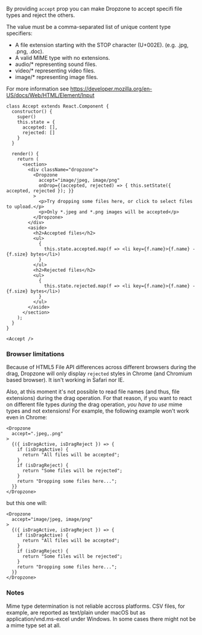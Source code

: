 By providing `accept`  prop you can make Dropzone to accept specifi file types and reject the others.

The value must be a comma-separated list of unique content type specifiers:
* A file extension starting with the STOP character (U+002E). (e.g. .jpg, .png, .doc).
* A valid MIME type with no extensions.
* audio/* representing sound files.
* video/* representing video files.
* image/* representing image files.

For more information see https://developer.mozilla.org/en-US/docs/Web/HTML/Element/Input

```
class Accept extends React.Component {
  constructor() {
    super()
    this.state = {
      accepted: [],
      rejected: []
    }
  }

  render() {
    return (
      <section>
        <div className="dropzone">
          <Dropzone
            accept="image/jpeg, image/png"
            onDrop={(accepted, rejected) => { this.setState({ accepted, rejected }); }}
          >
            <p>Try dropping some files here, or click to select files to upload.</p>
            <p>Only *.jpeg and *.png images will be accepted</p>
          </Dropzone>
        </div>
        <aside>
          <h2>Accepted files</h2>
          <ul>
            {
              this.state.accepted.map(f => <li key={f.name}>{f.name} - {f.size} bytes</li>)
            }
          </ul>
          <h2>Rejected files</h2>
          <ul>
            {
              this.state.rejected.map(f => <li key={f.name}>{f.name} - {f.size} bytes</li>)
            }
          </ul>
        </aside>
      </section>
    );
  }
}

<Accept />
```

### Browser limitations

Because of HTML5 File API differences across different browsers during the drag, Dropzone will only display `rejected` styles in Chrome (and Chromium based browser). It isn't working in Safari nor IE.

Also, at this moment it's not possible to read file names (and thus, file extensions) during the drag operation. For that reason, if you want to react on different file types _during_ the drag operation, _you have to use_ mime types and not extensions! For example, the following example won't work even in Chrome:

```
<Dropzone
  accept=".jpeg,.png"
>
  {({ isDragActive, isDragReject }) => {
    if (isDragActive) {
      return "All files will be accepted";
    }
    if (isDragReject) {
      return "Some files will be rejected";
    }
    return "Dropping some files here...";
  }}
</Dropzone>
```

but this one will:

```
<Dropzone
  accept="image/jpeg, image/png"
>
  {({ isDragActive, isDragReject }) => {
    if (isDragActive) {
      return "All files will be accepted";
    }
    if (isDragReject) {
      return "Some files will be rejected";
    }
    return "Dropping some files here...";
  }}
</Dropzone>
```

### Notes

Mime type determination is not reliable accross platforms. CSV files, for example, are reported as text/plain under macOS but as application/vnd.ms-excel under Windows. In some cases there might not be a mime type set at all.

